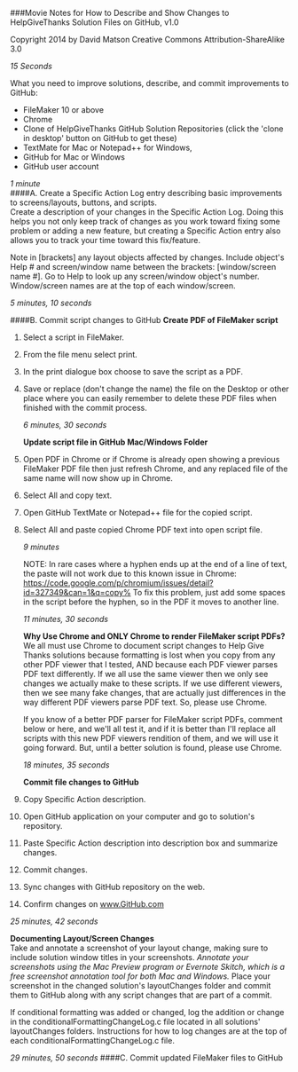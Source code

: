 ###Movie Notes for How to Describe and Show Changes to HelpGiveThanks Solution Files on GitHub, v1.0 
 
Copyright 2014 by David Matson
Creative Commons 
Attribution-ShareAlike 3.0

*15 Seconds*  

What you need to improve solutions, describe, and commit improvements to GitHub: 

* FileMaker 10 or above 
* Chrome
* Clone of HelpGiveThanks GitHub Solution Repositories (click the 'clone in desktop' button on GitHub to get these)
* TextMate for Mac or Notepad++ for Windows, 
* GitHub for Mac or Windows 
* GitHub user account

*1 minute*  
####A. Create a Specific Action Log entry describing basic improvements to screens/layouts, buttons, and scripts.   
 Create a description of your changes in the Specific Action Log.  Doing this helps you not only keep track of changes as you work toward fixing some problem or adding a new feature, but creating a Specific Action entry also allows you to track your time toward this fix/feature.
 
 Note in [brackets] any layout objects affected by changes.
 Include object's Help # and screen/window name between the brackets: [window/screen name #].
 Go to Help to look up any screen/window object's number.  Window/screen names are at the top of each window/screen.
 
 *5 minutes, 10 seconds* 
 
####B. Commit script changes to GitHub 
**Create PDF of FileMaker script**  

1. Select a script in FileMaker.  
2. From the file menu select print.  
3. In the print dialogue box choose to save the script as a PDF.  
4. Save or replace (don't change the name) the  file on the Desktop or other place where you can easily remember to delete these PDF files when finished with the commit process.

   *6 minutes, 30 seconds*  

   **Update script file in GitHub Mac/Windows Folder**  
5. Open PDF in Chrome or if Chrome is already open showing a previous FileMaker PDF file then just refresh Chrome, and any replaced file of the same name will now show up in Chrome.  
6. Select All and copy text.  
7. Open GitHub TextMate or Notepad++ file for the copied script.  
8. Select All and paste copied Chrome PDF text into open script file. 

   *9 minutes*    

   NOTE: In rare cases where a hyphen ends up at the end of a line of text, the paste will not work due to this known issue in Chrome: https://code.google.com/p/chromium/issues/detail?id=327349&can=1&q=copy%  To fix this problem, just add some spaces in the script before the hyphen, so in the PDF it moves to another line.
 
   *11 minutes, 30 seconds*  

   **Why Use Chrome and ONLY Chrome to render FileMaker script PDFs?**  
   We all must use Chrome to document script changes to Help Give Thanks solutions because formatting is lost when you copy from any other PDF viewer that I tested, AND because each PDF viewer parses PDF text differently.  If we all use the same viewer then we only see changes we actually make to these scripts.  If we use different viewers, then we see many fake changes, that are actually just differences in the way different PDF viewers parse PDF text.  So, please use Chrome.  
   
   If you know of a better PDF parser for FileMaker script PDFs, comment below or here, and we'll all test it, and if it is better than I'll replace all scripts with this new PDF viewers rendition of them, and we will use it going forward.  But, until a better solution is found, please use Chrome.

   *18 minutes, 35 seconds* 

   **Commit file changes to GitHub**
   
9. Copy Specific Action description.  
10. Open GitHub application on your computer and go to solution's repository.  
11. Paste Specific Action description into description box and summarize changes. 
12. Commit changes. 
13. Sync changes with GitHub repository on the web.  
14. Confirm changes on www.GitHub.com  

*25 minutes, 42 seconds* 

**Documenting Layout/Screen Changes**  
Take and annotate a screenshot of your layout change, making sure to include 
solution window titles in your screenshots. *Annotate your screenshots using the Mac Preview program or Evernote Skitch, which is a free screenshot annotation tool for both Mac and Windows.* Place your screenshot in the changed solution's layoutChanges folder and commit them to GitHub along with any script changes that are part of a commit.   

If conditional formatting was added or changed, log the addition or change in the conditionalFormattingChangeLog.c file located in all solutions' layoutChanges folders.  Instructions for how to log changes are at the top of each conditionalFormattingChangeLog.c file.  

*29 minutes, 50 seconds* 
####C. Commit updated FileMaker files to GitHub
